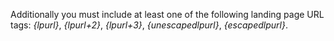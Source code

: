 Additionally you must include at least one of the following landing page URL tags: *{lpurl}*, *{lpurl+2}*, *{lpurl+3}*, *{unescapedlpurl}*, *{escapedlpurl}*.